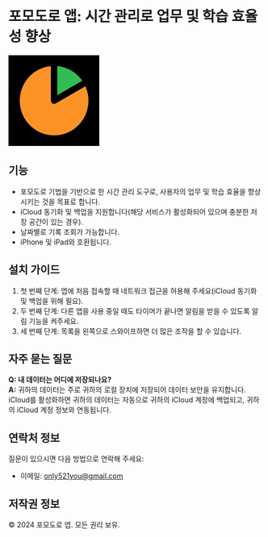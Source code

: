 # 포모도로 앱: 시간 관리로 업무 및 학습 효율성 향상

![앱 아이콘](../../icon.png)

## 기능
* 포모도로 기법을 기반으로 한 시간 관리 도구로, 사용자의 업무 및 학습 효율을 향상시키는 것을 목표로 합니다.
* iCloud 동기화 및 백업을 지원합니다(해당 서비스가 활성화되어 있으며 충분한 저장 공간이 있는 경우).
* 날짜별로 기록 조회가 가능합니다.
* iPhone 및 iPad와 호환됩니다.

## 설치 가이드
1. 첫 번째 단계: 앱에 처음 접속할 때 네트워크 접근을 허용해 주세요(iCloud 동기화 및 백업을 위해 필요).
2. 두 번째 단계: 다른 앱을 사용 중일 때도 타이머가 끝나면 알림을 받을 수 있도록 알림 기능을 켜주세요.
3. 세 번째 단계: 목록을 왼쪽으로 스와이프하면 더 많은 조작을 할 수 있습니다.

## 자주 묻는 질문
**Q: 내 데이터는 어디에 저장되나요?**  
**A:** 귀하의 데이터는 주로 귀하의 로컬 장치에 저장되어 데이터 보안을 유지합니다. iCloud를 활성화하면 귀하의 데이터는 자동으로 귀하의 iCloud 계정에 백업되고, 귀하의 iCloud 계정 정보와 연동됩니다.

## 연락처 정보
질문이 있으시면 다음 방법으로 연락해 주세요:
- 이메일: [only521you@gmail.com](mailto:only521you@gmail.com)

## 저작권 정보
© 2024 포모도로 앱. 모든 권리 보유.
